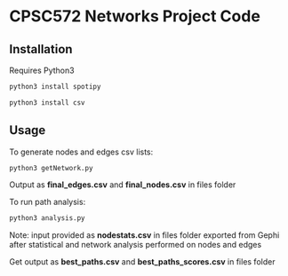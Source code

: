 # CPSC572 Networks Project Code

## Installation

Requires Python3

```bash
python3 install spotipy
```

```bash
python3 install csv
```

## Usage

To generate nodes and edges csv lists:

```bash
python3 getNetwork.py
```
Output as **final_edges.csv** and **final_nodes.csv** in files folder

To run path analysis:

```bash
python3 analysis.py
```

Note: input provided as **nodestats.csv** in files folder exported from Gephi after statistical and network analysis performed on nodes and edges

Get output as **best_paths.csv** and **best_paths_scores.csv** in files folder
